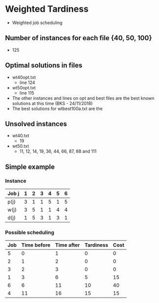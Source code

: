# Weighted Tardiness
- Weighted job scheduling

## Number of instances for each file {40, 50, 100}
- 125

## Optimal solutions in files
- wt40opt.txt
    - line 124
- wt50opt.txt
    - line 115
- The other instances and lines on opt and best files are the best known solutions at this time (BKS - 24/11/2018)
- The best solutions for wtbest100a.txt are the 

## Unsolved instances
- wt40.txt
    - 19
- wt50.txt
    - 11, 12, 14, 19, 36, 44, 66, 87, 88 and 111

## Simple example

### Instance
|Job j    |1 |2 |3 |4 |5 |6 |
|---------|--|--|--|--|--|--|
|p(j)     |3 |1 |1 |5 |1 |5 |
|w(j)     |3 |5 |1 |1 |4 |4 |
|d(j)     |1 |5 |3 |1 |3 |1 |


### Possible scheduling

|Job    | Time before       | Time after        | Tardiness | Cost      |
|-------|-------------------|-------------------|-----------|-----------|
|5      | 0                 | 1                 | 0         | 0         |
|2      | 1                 | 2                 | 0         | 0         |
|3      | 2                 | 3                 | 0         | 0         |
|1      | 3                 | 6                 | 5         | 15        |
|6      | 6                 | 11                | 10        | 40        |
|4      | 11                | 16                | 15        | 15        |
